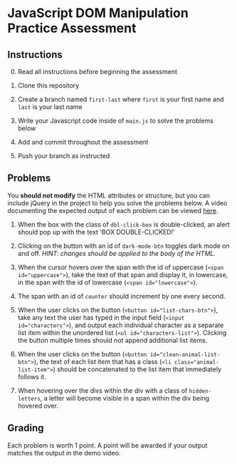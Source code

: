 # JavaScript DOM Manipulation Practice Assessment

## Instructions

0. Read all instructions before beginning the assessment

1. Clone this repository

1. Create a branch named `first-last` where `first` is your first name and
   `last` is your last name

1. Write your Javascript code inside of `main.js` to solve the problems below

1. Add and commit throughout the assessment

1. Push your branch as instructed

## Problems

You **should not modify** the HTML attributes or structure, but you can include jQuery in the project to help you solve the problems below. A video documenting the expected output of each problem can be viewed [here](https://www.youtube.com/watch?v=kkm4d9Ln-Mo).

1. When the box with the class of `dbl-click-box` is double-clicked, an alert should pop up with the text 'BOX DOUBLE-CLICKED!'
    
2. Clicking on the button with an id of `dark-mode-btn` toggles dark mode on and off. *HINT: changes should be applied to the body of the HTML.* 

3. When the cursor hovers over the span with the id of uppercase (`<span id="uppercase">`), take the text of that span and display it, in lowercase, in the span with the id of lowercase (`<span id="lowercase">`).

4. The span with an id of `counter` should increment by one every second.

5. When the user clicks on the button (`<button id="list-chars-btn">`), take any text the user has typed in the input field (`<input id="characters">`), and output each individual character as a separate list item within the unordered list (`<ul id="characters-list">`). 
   Clicking the button multiple times should not append additional list items.

6. When the user clicks on the button (`<button id="clean-animal-list-btn">`), the text of each list item that has a class (`<li class="animal-list-item">`) should be concatenated to the list item that immediately follows it.

7. When hovering over the divs within the div with a class of `hidden-letters`, a letter will become visible in a span within the div being hovered over.

## Grading

Each problem is worth 1 point. A point will be awarded if your output matches the output in the demo video.
